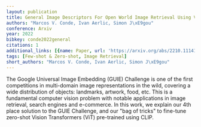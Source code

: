 ```yaml
---
layout: publication
title: General Image Descriptors For Open World Image Retrieval Using Vit CLIP
authors: "Marcos V. Conde, Ivan Aerlic, Simon J\xE9gou"
conference: Arxiv
year: 2022
bibkey: conde2022general
citations: 1
additional_links: [{name: Paper, url: 'https://arxiv.org/abs/2210.11141'}]
tags: [Few-shot & Zero-shot, Image Retrieval]
short_authors: "Marcos V. Conde, Ivan Aerlic, Simon J\xE9gou"
---
```

The Google Universal Image Embedding (GUIE) Challenge is one of the first
competitions in multi-domain image representations in the wild, covering a wide
distribution of objects: landmarks, artwork, food, etc. This is a fundamental
computer vision problem with notable applications in image retrieval, search
engines and e-commerce. In this work, we explain our 4th place solution to the
GUIE Challenge, and our "bag of tricks" to fine-tune zero-shot Vision
Transformers (ViT) pre-trained using CLIP.